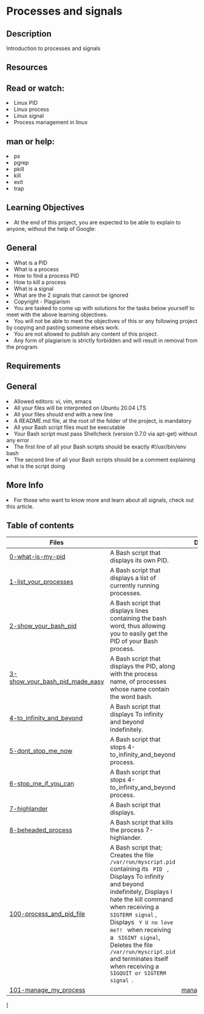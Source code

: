 # Processes and signals

## Description
Introduction to processes and signals

## Resources
## Read or watch:

<li> Linux PID </li>
<li> Linux process </li>
<li> Linux signal </li>
<li> Process management in linux </li>

## man or help:
<li> ps </li>
<li> pgrep </li>
<li> pkill </li>
<li> kill </li>
<li> exit </li>
<li> trap </li>

## Learning Objectives
<li> At the end of this project, you are expected to be able to explain to anyone, without the help of Google: </li>

## General
<li> What is a PID </li>
<li> What is a process </li>
<li> How to find a process PID </li>
<li> How to kill a process </li>
<li> What is a signal </li>
<li> What are the 2 signals that cannot be ignored </li>
<li> Copyright - Plagiarism </li>
<li> You are tasked to come up with solutions for the tasks below yourself to meet with the above learning objectives. </li>
<li> You will not be able to meet the objectives of this or any following project by copying and pasting someone elses work. </li>
<li> You are not allowed to publish any content of this project. </li>
<li> Any form of plagiarism is strictly forbidden and will result in removal from the program. </li>

## Requirements
## General
<li> Allowed editors: vi, vim, emacs </li>
<li> All your files will be interpreted on Ubuntu 20.04 LTS </li>
<li> All your files should end with a new line </li>
<li> A README.md file, at the root of the folder of the project, is mandatory </li>
<li> All your Bash script files must be executable </li>
<li> Your Bash script must pass Shellcheck (version 0.7.0 via apt-get) without any error </li>
<li> The first line of all your Bash scripts should be exactly #!/usr/bin/env bash </li>
<li> The second line of all your Bash scripts should be a comment explaining what is the script doing </li>

## More Info
<li> For those who want to know more and learn about all signals, check out this article. </li>

## Table of contents
Files |  | Description
------|--|-------------
[0-what-is-my-pid](./0-what-is-my-pid) | A Bash script that displays its own PID.
[1-list_your_processes](./1-list_your_processes) | A Bash script that displays a list of currently running processes.
[2-show_your_bash_pid](./2-show_your_bash_pid) | A Bash script that displays lines containing the bash word, thus allowing you to easily get the PID of your Bash process.
[3-show_your_bash_pid_made_easy](./3-show_your_bash_pid_made_easy) |  A Bash script that displays the PID, along with the process name, of processes whose name contain the word bash.
[4-to_infinity_and_beyond](./4-to_infinity_and_beyond) | A Bash script that displays To infinity and beyond indefinitely.
[5-dont_stop_me_now](./5-dont_stop_me_now) | A Bash script that stops 4-to_infinity_and_beyond process.
[6-stop_me_if_you_can](./6-stop_me_if_you_can) | A Bash script that stops 4-to_infinity_and_beyond process.
[7-highlander](./7-highlander) | A Bash script that displays.
[8-beheaded_process](./8-beheaded_process) | A Bash script that kills the process 7-highlander.
[100-process_and_pid_file](./100-process_and_pid_file) | A Bash script that; Creates the file <code> /var/run/myscript.pid  </code> containing its <code> PID </code> , Displays To infinity and beyond indefinitely, Displays I hate the kill command when receiving a <code> SIGTERM signal</code> , Displays <code> Y U no love me?! </code> when receiving a <code> SIGINT signal</code>, Deletes the file <code> /var/run/myscript.pid </code> and terminates itself when receiving a <code> SIGQUIT or SIGTERM signal </code>.
[101-manage_my_process](./101-manage_my_process) |  | [manage_my_process](./manage_my_process) | Bash script that; Indefinitely writes I am alive! to the file /tmp/my_process, In between every I am alive! message, the program should pause for 2 seconds.
[
